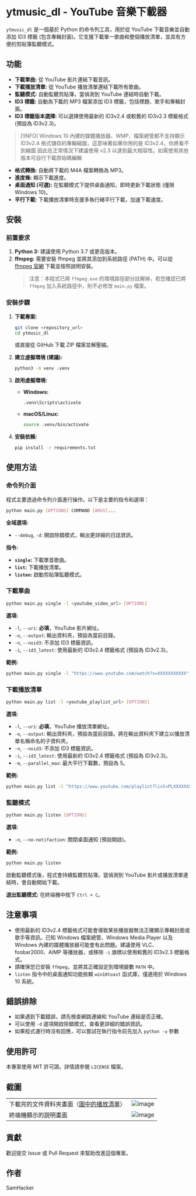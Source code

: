 # ytmusic_dl - YouTube 音樂下載器

`ytmusic_dl` 是一個基於 Python 的命令列工具，用於從 YouTube 下載音樂並自動添加 ID3 標籤 (包含專輯封面)。它支援下載單一歌曲和整個播放清單，並具有方便的剪貼簿監聽模式。

## 功能

*   **下載單曲:** 從 YouTube 影片連結下載音訊。
*   **下載播放清單:** 從 YouTube 播放清單連結下載所有歌曲。
*   **監聽模式:** 自動監聽剪貼簿，當偵測到 YouTube 連結時自動下載。
*   **ID3 標籤:** 自動為下載的 MP3 檔案添加 ID3 標籤，包括標題、歌手和專輯封面。
*   **ID3 標籤版本選擇:** 可以選擇使用最新的 ID3v2.4 或較舊的 ID3v2.3 標籤格式 (預設為 ID3v2.3)。
> [!INFO]
> Windows 10 內建的媒體播放器、WMP、檔案總管都不支持顯示 ID3v2.4 格式儲存的專輯縮圖，這意味著如果你用的是 ID3v2.4，你將看不到縮圖
> 因此在正常情況下建議使用 v2.3 以達到最大相容性。如需使用其他版本可自行下載原始碼編輯
*   **格式轉換:** 自動將下載的 M4A 檔案轉換為 MP3。
*   **進度條:** 顯示下載進度。
*   **桌面通知 (可選):** 在監聽模式下提供桌面通知，即時更新下載狀態 (僅限 Windows 10)。
*   **平行下載:** 下載播放清單時支援多執行緒平行下載，加速下載速度。

## 安裝

### 前置要求

1. **Python 3:** 建議使用 Python 3.7 或更高版本。
2. **ffmpeg:**  需要安裝 ffmpeg 並將其添加到系統路徑 (PATH) 中。可以從 [ffmpeg 官網](https://ffmpeg.org/download.html) 下載並按照說明安裝。 
    > 注意：本程式已將 `ffmpeg.exe` 的環境路徑部分註解掉，若您確認已將 `ffmpeg` 加入系統路徑中，則不必修改 `main.py` 檔案。

### 安裝步驟

1. **下載專案:**

    ```bash
    git clone <repository_url>
    cd ytmusic_dl
    ```

    或直接從 GitHub 下載 ZIP 檔案並解壓縮。

2. **建立虛擬環境 (建議):**

    ```bash
    python3 -m venv .venv
    ```

3. **啟用虛擬環境:**

    *   **Windows:**

        ```bash
        .venv\Scripts\activate
        ```

    *   **macOS/Linux:**

        ```bash
        source .venv/bin/activate
        ```

4. **安裝依賴:**

    ```bash
    pip install -r requirements.txt
    ```

## 使用方法

### 命令列介面

程式主要透過命令列介面進行操作。以下是主要的指令和選項：

```bash
python main.py [OPTIONS] COMMAND [ARGS]...
```

**全域選項:**

*   `--debug`, `-d`: 開啟除錯模式，輸出更詳細的日誌資訊。

**指令:**

*   **`single`:** 下載單首歌曲。
*   **`list`:** 下載播放清單。
*   **`listen`:** 啟動剪貼簿監聽模式。

### 下載單曲

```bash
python main.py single -l <youtube_video_url> [OPTIONS]
```

**選項:**

*   `-l`, `--uri`:  **必填**，YouTube 影片網址。
*   `-o`, `--output`: 輸出資料夾，預設為當前目錄。
*   `-n`, `--noid3`: 不添加 ID3 標籤資訊。
*   `-i`, `--id3_latest`: 使用最新的 ID3v2.4 標籤格式 (預設為 ID3v2.3)。

**範例:**

```bash
python main.py single -l "https://www.youtube.com/watch?v=XXXXXXXXXXX" -o "MyMusic"
```

### 下載播放清單

```bash
python main.py list -l <youtube_playlist_url> [OPTIONS]
```

**選項:**

*   `-l`, `--uri`:  **必填**，YouTube 播放清單網址。
*   `-o`, `--output`: 輸出資料夾，預設為當前目錄。將在輸出資料夾下建立以播放清單名稱命名的子資料夾。
*   `-n`, `--noid3`: 不添加 ID3 標籤資訊。
*   `-i`, `--id3_latest`: 使用最新的 ID3v2.4 標籤格式 (預設為 ID3v2.3)。
*   `-m`, `--parallel_max`: 最大平行下載數，預設為 5。

**範例:**

```bash
python main.py list -l "https://www.youtube.com/playlist?list=PLXXXXXXXXXXXX" -o "MyPlaylists" -m 10
```

### 監聽模式

```bash
python main.py listen [OPTIONS]
```

**選項:**

*   `-n`, `--no-notifaction`: 關閉桌面通知 (預設開啟)。

**範例:**

```bash
python main.py listen
```

啟動監聽模式後，程式會持續監聽剪貼簿。當偵測到 YouTube 影片或播放清單連結時，會自動開始下載。

**退出監聽模式:** 在終端機中按下 `Ctrl + C`。

## 注意事項

*   使用最新的 ID3v2.4 標籤格式可能會導致某些播放器無法正確顯示專輯封面或歌手等資訊。已知 Windows 檔案總管、Windows Media Player 以及 Windows 內建的媒體播放器可能會有此問題。建議使用 VLC、foobar2000、AIMP 等播放器，或移除 `-i` 旗標以使用較舊的 ID3v2.3 標籤格式。
*   請確保您已安裝 `ffmpeg`，並將其正確設定到環境變數 `PATH` 中。
*   `listen` 指令中的桌面通知功能依賴 `win10toast` 函式庫，僅適用於 Windows 10 系統。

## 錯誤排除

*   如果遇到下載錯誤，請先檢查網路連線和 YouTube 連結是否正確。
*   可以使用 `-d` 選項開啟除錯模式，查看更詳細的錯誤資訊。
*   如果程式運行時沒有回應，可以嘗試在執行指令前先加入 `python -u` 參數

## 使用許可

本專案使用 MIT 許可證。詳情請參閱 `LICENSE` 檔案。

## 截圖
| | |
|:---|:---:|
| 下載完的文件資料夾畫面（[圖中的播放清單](https://www.youtube.com/playlist?list=PL94Y3aNMrbWhYHWL2aDd6pLOTqyV2JBT2)） | ![image](https://github.com/user-attachments/assets/b641ccc3-fc49-4bb1-b246-83a8c9f1086e) |
| 終端機顯示的說明畫面 | ![image](https://github.com/user-attachments/assets/b2ffb4e7-6b2b-429e-ba89-8bc6684e6b3d) |

## 貢獻

歡迎提交 Issue 或 Pull Request 來幫助改進這個專案。

## 作者

SamHacker
